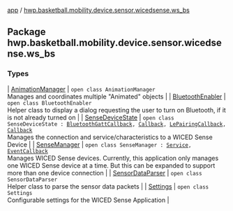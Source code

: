 [app](../index.md) / [hwp.basketball.mobility.device.sensor.wicedsense.ws_bs](.)

## Package hwp.basketball.mobility.device.sensor.wicedsense.ws_bs

### Types

| [AnimationManager](-animation-manager/index.md) | `open class AnimationManager`<br>Manages and coordinates multiple "Animated" objects |
| [BluetoothEnabler](-bluetooth-enabler/index.md) | `open class BluetoothEnabler`<br>Helper class to display a dialog requesting the user to turn on Bluetooth, if it is not already turned on |
| [SenseDeviceState](-sense-device-state/index.md) | `open class SenseDeviceState : `[`BluetoothGattCallback`](https://developer.android.com/reference/android/bluetooth/BluetoothGattCallback.html)`, `[`Callback`](https://developer.android.com/reference/android/os/Handler/Callback.html)`, `[`LePairingCallback`](../hwp.basketball.mobility.device.sensor.wicedsense.util/-gatt-request-manager/-le-pairing-callback/index.md)`, `[`Callback`](../hwp.basketball.mobility.device.sensor.wicedsense.wicedsmart.ota/-ota-app-info-reader/-callback/index.md)<br>Manages the connection and service/characteristics to a WICED Sense Device |
| [SenseManager](-sense-manager/index.md) | `open class SenseManager : `[`Service`](https://developer.android.com/reference/android/app/Service.html)`, `[`EventCallback`](-sense-device-state/-event-callback/index.md)<br>Manages WICED Sense devices. Currently, this application only manages one WICED Sense device at a time. But this can be expanded to support more than one device connection |
| [SensorDataParser](-sensor-data-parser/index.md) | `open class SensorDataParser`<br>Helper class to parse the sensor data packets |
| [Settings](-settings/index.md) | `open class Settings`<br>Configurable settings for the WICED Sense Application |

